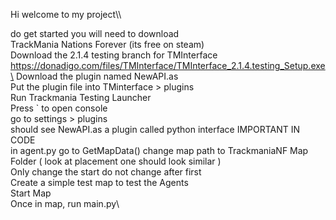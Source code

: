 Hi welcome to my project\\\

do get started you will need to download\
TrackMania Nations Forever (its free on steam)\
Download the 2.1.4 testing branch for TMInterface https://donadigo.com/files/TMInterface/TMInterface_2.1.4.testing_Setup.exe\
Download the plugin named NewAPI.as\
Put the plugin file into TMinterface > plugins \
Run Trackmania Testing Launcher\
Press ` to open console\
go to settings > plugins\
should see NewAPI.as a plugin called python interface
IMPORTANT IN CODE\
in agent.py go to GetMapData() change map path to TrackmaniaNF Map Folder ( look at placement one should look similar )\
Only change the start do not change after first\
Create a simple test map to test the Agents\
Start Map\
Once in map, run main.py\
